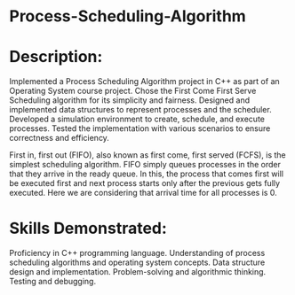 # Process-Scheduling-Algorithm

# Description:

Implemented a Process Scheduling Algorithm project in C++ as part of an Operating System course project.
Chose the First Come First Serve Scheduling algorithm for its simplicity and fairness.
Designed and implemented data structures to represent processes and the scheduler.
Developed a simulation environment to create, schedule, and execute processes.
Tested the implementation with various scenarios to ensure correctness and efficiency.

First in, first out (FIFO), also known as first come, first served (FCFS), is the simplest scheduling algorithm. 
FIFO simply queues processes in the order that they arrive in the ready queue. 
In this, the process that comes first will be executed first and next process starts only after the previous gets fully executed. 
Here we are considering that arrival time for all processes is 0.

# Skills Demonstrated:

Proficiency in C++ programming language.
Understanding of process scheduling algorithms and operating system concepts.
Data structure design and implementation.
Problem-solving and algorithmic thinking.
Testing and debugging.
